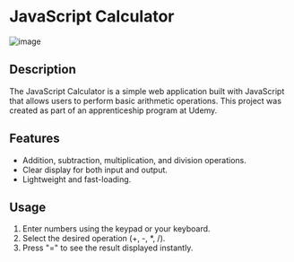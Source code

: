 # JavaScript Calculator

![image](https://github.com/JeanPasquini/simple-calculator-JS/assets/126198701/7de49a0a-b086-43ed-8985-00c532212c2b)

## Description

The JavaScript Calculator is a simple web application built with JavaScript that allows users to perform basic arithmetic operations. This project was created as part of an apprenticeship program at Udemy.

## Features

- Addition, subtraction, multiplication, and division operations.
- Clear display for both input and output.
- Lightweight and fast-loading.

## Usage

1. Enter numbers using the keypad or your keyboard.
2. Select the desired operation (+, -, *, /).
3. Press "=" to see the result displayed instantly.
